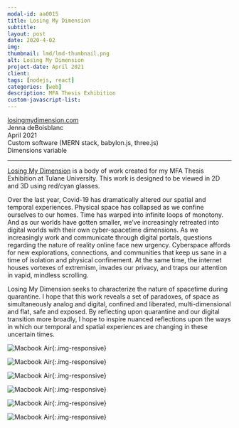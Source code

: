 ```yaml
---
modal-id: aa0015
title: Losing My Dimension
subtitle:
layout: post
date: 2020-4-02
img:
thumbnail: lmd/lmd-thumbnail.png
alt: Losing My Dimension
project-date: April 2021
client: 
tags: [nodejs, react]
categories: [web]
description: MFA Thesis Exhibition
custom-javascript-list:
---
```


[losingmydimension.com](https://www.losingmydimension.com/)  
Jenna deBoisblanc  
April 2021  
Custom software (MERN stack, babylon.js, three.js)   
Dimensions variable  

---

[Losing My Dimension](https://www.losingmydimension.com/) is a body of work created for my MFA Thesis Exhibition at Tulane University. This work is designed to be viewed in 2D and 3D using red/cyan glasses.

Over the last year, Covid-19 has dramatically altered our spatial and temporal experiences.  Physical space has collapsed as we confine ourselves to our homes. Time has warped into infinite loops of monotony. And as our worlds have gotten smaller, we’ve increasingly retreated into digital worlds with their own cyber-spacetime dimensions. As we increasingly work and communicate through digital portals, questions regarding the nature of reality online face new urgency. Cyberspace affords for new explorations, connections, and communities that keep us sane in a time of isolation and physical confinement. At the same time, the internet houses vortexes of extremism, invades our privacy, and traps our attention in vapid, mindless scrolling. 

Losing My Dimension seeks to characterize the nature of spacetime during quarantine. I hope that this work reveals a set of paradoxes, of space as simultaneously analog and digital, confined and liberated, multi-dimensional and flat, safe and exposed. By reflecting upon quarantine and our digital transition more broadly, I hope to inspire nuanced reflections upon the ways in which our temporal and spatial experiences are changing in these uncertain times.
  
![Macbook Air]({{site.url}}/img/portfolio/lmd/gallery.png){:.img-responsive}  

![Macbook Air]({{site.url}}/img/portfolio/lmd/1.png){:.img-responsive}

![Macbook Air]({{site.url}}/img/portfolio/lmd/5.png){:.img-responsive}

![Macbook Air]({{site.url}}/img/portfolio/lmd/2.png){:.img-responsive}

![Macbook Air]({{site.url}}/img/portfolio/lmd/3.png){:.img-responsive}

![Macbook Air]({{site.url}}/img/portfolio/lmd/6.png){:.img-responsive}

